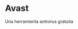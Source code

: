 [Title]: # (Avast)
[Difficulty]: # (Principiante)
[Order]: # (10)

# Avast

Una herramienta antivirus gratuita